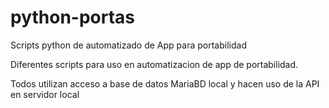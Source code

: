 # python-portas
Scripts python de automatizado de App para portabilidad

Diferentes scripts para uso en automatizacion de app de portabilidad.

Todos utilizan acceso a base de datos MariaBD local y hacen uso de la API en servidor local
